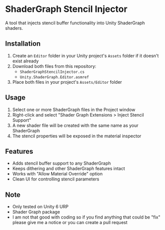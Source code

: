 # ShaderGraph Stencil Injector

A tool that injects stencil buffer functionality into Unity ShaderGraph shaders.

## Installation

1. Create an `Editor` folder in your Unity project's `Assets` folder if it doesn't exist already
2. Download both files from this repository:
   - `ShaderGraphStencilInjector.cs`
   - `Unity.ShaderGraph.Editor.asmref`
3. Place both files in your project's `Assets/Editor` folder

## Usage

1. Select one or more ShaderGraph files in the Project window
2. Right-click and select "Shader Graph Extensions > Inject Stencil Support"
3. A new shader file will be created with the same name as your ShaderGraph
4. The stencil properties will be exposed in the material inspector

## Features

- Adds stencil buffer support to any ShaderGraph
- Keeps dithering and other ShaderGraph features intact
- Works with "Allow Material Override" option
- Clean UI for controlling stencil parameters

## Note

- Only tested on Unity 6 URP
- Shader Graph package
- I am not that good with coding so if you find anything that could be "fix" please give me a notice or you can create a pull request
